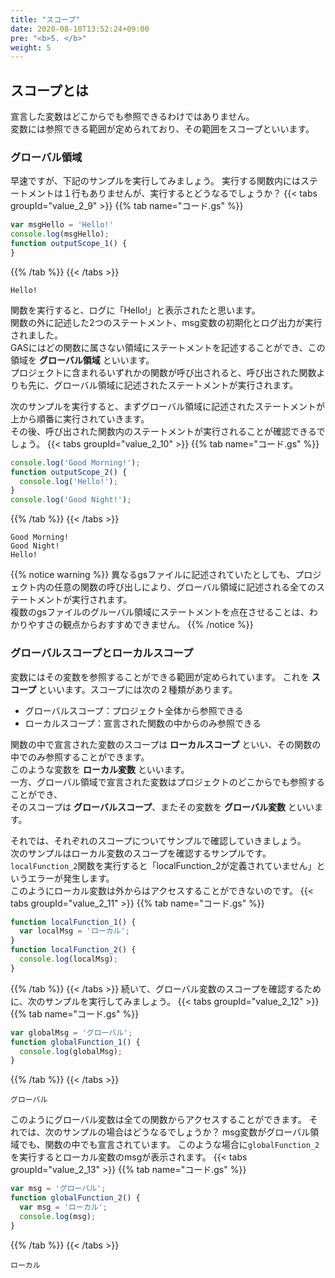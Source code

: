 ```yaml
---
title: "スコープ"
date: 2020-08-10T13:52:24+09:00
pre: "<b>5. </b>"
weight: 5
---
```

## スコープとは
宣言した変数はどこからでも参照できるわけではありません。  
変数には参照できる範囲が定められており、その範囲をスコープといいます。  

### グローバル領域
早速ですが、下記のサンプルを実行してみましょう。
実行する関数内にはステートメントは１行もありませんが、実行するとどうなるでしょうか？
{{< tabs groupId="value_2_9" >}}
{{% tab name="コード.gs" %}}
```js
var msgHello = 'Hello!'
console.log(msgHello);
function outputScope_1() {
}
```
{{% /tab %}}
{{< /tabs >}}
```
Hello!
```
関数を実行すると、ログに「Hello!」と表示されたと思います。  
関数の外に記述した2つのステートメント、msg変数の初期化とログ出力が実行されました。  
GASにはどの関数に属さない領域にステートメントを記述することができ、この領域を **グローバル領域** といいます。  
プロジェクトに含まれるいずれかの関数が呼び出されると、呼び出された関数よりも先に、グローバル領域に記述されたステートメントが実行されます。

次のサンプルを実行すると、まずグローバル領域に記述されたステートメントが上から順番に実行されていきます。  
その後、呼び出された関数内のステートメントが実行されることが確認できるでしょう。
{{< tabs groupId="value_2_10" >}}
{{% tab name="コード.gs" %}}
```js
console.log('Good Morning!');
function outputScope_2() {
  console.log('Hello!');
}
console.log('Good Night!');
```
{{% /tab %}}
{{< /tabs >}}
```
Good Morning!
Good Night!
Hello!
```
{{% notice warning %}}
異なるgsファイルに記述されていたとしても、プロジェクト内の任意の関数の呼び出しにより、グローバル領域に記述される全てのステートメントが実行されます。  
複数のgsファイルのグルーバル領域にステートメントを点在させることは、わかりやすさの観点からおすすめできません。
{{% /notice %}}

### グローバルスコープとローカルスコープ
変数にはその変数を参照することができる範囲が定められています。
これを **スコープ** といいます。スコープには次の２種類があります。
- グローバルスコープ：プロジェクト全体から参照できる
- ローカルスコープ：宣言された関数の中からのみ参照できる

関数の中で宣言された変数のスコープは **ローカルスコープ** といい、その関数の中でのみ参照することができます。  
このような変数を **ローカル変数** といいます。  
一方、グローバル領域で宣言された変数はプロジェクトのどこからでも参照することができ、  
そのスコープは **グローバルスコープ**、またその変数を **グローバル変数** といいます。

それでは、それぞれのスコープについてサンプルで確認していきましょう。  
次のサンプルはローカル変数のスコープを確認するサンプルです。  
`localFunction_2`関数を実行すると「localFunction_2が定義されていません」というエラーが発生します。  
このようにローカル変数は外からはアクセスすることができないのです。
{{< tabs groupId="value_2_11" >}}
{{% tab name="コード.gs" %}}
```js
function localFunction_1() {
  var localMsg = 'ローカル';
}
function localFunction_2() {
  console.log(localMsg);
}
```
{{% /tab %}}
{{< /tabs >}}
続いて、グローバル変数のスコープを確認するために、次のサンプルを実行してみましょう。
{{< tabs groupId="value_2_12" >}}
{{% tab name="コード.gs" %}}
```js
var globalMsg = 'グローバル';
function globalFunction_1() {
  console.log(globalMsg);
}
```
{{% /tab %}}
{{< /tabs >}}
```
グローバル
```
このようにグローバル変数は全ての関数からアクセスすることができます。
それでは、次のサンプルの場合はどうなるでしょうか？
msg変数がグローバル領域でも、関数の中でも宣言されています。
このような場合に`globalFunction_2`を実行するとローカル変数のmsgが表示されます。
{{< tabs groupId="value_2_13" >}}
{{% tab name="コード.gs" %}}
```js
var msg = 'グローバル';
function globalFunction_2() {
  var msg = 'ローカル';
  console.log(msg);
}
```
{{% /tab %}}
{{< /tabs >}}
```
ローカル
```
